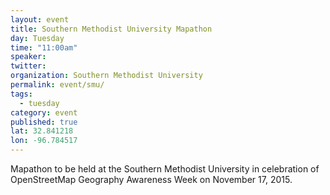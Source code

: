 ```yaml
---
layout: event
title: Southern Methodist University Mapathon
day: Tuesday
time: "11:00am"
speaker: 
twitter: 
organization: Southern Methodist University 
permalink: event/smu/
tags: 
  - tuesday
category: event
published: true
lat: 32.841218
lon: -96.784517
---
```


Mapathon to be held at the Southern Methodist University in celebration of OpenStreetMap Geography Awareness Week on November 17, 2015.
